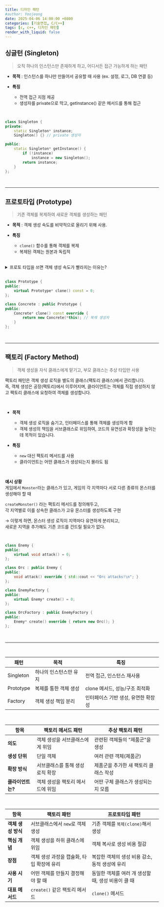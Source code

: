 ```yaml
---
title: 디자인 패턴
#author: Yoojeong
date: 2025-04-06 14:00:00 +0800
categories: [기술면접, C/C++]
tags: [c, c++, 디자인 패턴]
render_with_liquid: false
---
```


## 싱글턴 (Singleton)
>오직 하나의 인스턴스만 존재하게 하고, 어디서든 접근 가능하게 하는 패턴


- **목적**
    : 인스턴스를 하나만 만들어서 공유할 때 사용 (ex. 설정, 로그, DB 연결 등)

- **특징**
    - 전역 접근 지점 제공
    - 생성자를 private으로 막고, getInstance() 같은 메서드를 통해 접근


<br>


```cpp
class Singleton {
private:
    static Singleton* instance;
    Singleton() {} // private 생성자

public:
    static Singleton* getInstance() {
        if (!instance)
            instance = new Singleton();
        return instance;
    }
};
```


<br>

---

## 프로토타입 (Prototype)
>기존 객체를 복제하여 새로운 객체를 생성하는 패턴


- **목적**
    : 객체 생성 속도를 비약적으로 올리기 위해 사용.

- **특징**
    - `clone()` 함수를 통해 객체를 복제
    - 복제된 객체는 원본과 독립적

<br>

<details>
  <summary>프로토 타입을 쓰면 객체 생성 속도가 빨라지는 이유는?</summary>
  <div style="margin-left: 1.5em;">
<p>
    프로토타입을 하더라도 클론하게 되면 new를 하는 것이다. new속도와 비교하는 것은 의미 없다.
</p>

<p>
    플레이팹, AWS, Gamebase, 뒤끝 등 여러 서버 엔진이 있다.
</p>

<p>
    모든 스테이터스에 대한 정보는 서버가 관리한다. 몬스터끼리의 충돌을 구현한다는 것도 서버 안에서 로직이 돌아가는 경우가 많다. 
</p>

<p>
    우리는 보스라는 몬스터를 생성 할 때 스테이터스를 서버로부터 받아온다. 이는 마치 파일 입출력처럼 느리다. 몬스터를 하나 생성할 때 마다 서버로부터 정보를 가져오게 된다면…엄청 느려진다. 그래서 서버로부터 정보를 받아오는 작업을 로딩에서 해주자. 원형만 따라락 받아놓으면 서버와의 통신은 더 이상 필요하지 않다. 서버로부터 받아온 데이터를 단순한 복사를 통해 몬스터들을 만들어준다. 훨씬 더 빠르게 생성할 수 있게 된다. 
</p>

<p>
    특정 객체를 생성할 때 이 객체의 정보가 서버, 또는 파일 입출력을 통해서 이루어져야 한다면 인게임 내에서 런타임에서 하기에는 느려진다. 필요한 패킷 통신이 필요하면 원형을 미리 만들어 두고, 복제해서 만드는 게 훨씬 빨라질 것이다. 
</p>
    이 객체를 만들 때 생각보다 오래 시간이 필요하다. 이유는 서버간의 통신같은게 필요해서 오래 걸리는 것이라고 생각해 볼 수 있다?

<p>
    실제 게임을 만들 땐 시연회때 처럼 보스의 이니셜라이즈에 스테이터스 넣어줘야지~하지 않는다.
</p>

<p>
    서버로부터 정보를 받아와야 하는 상황에서 프로토타입을 사용 했을 때 속도가 빨라지는 효과가 있다.

</p>

  </div>
</details>


<br>

```cpp
class Prototype {
public:
    virtual Prototype* clone() const = 0;
};

class Concrete : public Prototype {
public:
    Concrete* clone() const override {
        return new Concrete(*this); // 복제 생성자
    }
};
```


<br>

---

## 팩토리 (Factory Method)
>객체 생성을 자식 클래스에게 맡기고, 부모 클래스는 추상 타입만 사용


팩토리 패턴은 객체 생성 로직을 별도의 클래스(팩토리 클래스)에서 관리합니다.  
즉, 객체 생성은 공장(팩토리)에서 이루어지며, 클라이언트는 객체를 직접 생성하지 않고 팩토리 클래스에 요청하여 객체를 생성합니다.


<br>

- **목적**
    - 객체 생성 로직을 숨기고, 인터페이스를 통해 객체를 생성하게 함
    - 객체 생성의 책임을 서브클래스로 위임하여, 코드의 유연성과 확장성을 높이는 데 목적이 있습니다.

- **특징**
    - `new` 대신 팩토리 메서드를 사용
    - 클라이언트는 어떤 클래스가 생성되는지 몰라도 됨

<br>

**예시 상황**  
게임에서 `Monster`라는 클래스가 있고, 게임의 각 지역마다 서로 다른 종류의 몬스터를 생성해야 할 때  

`createMonster()` 라는 팩토리 메서드를 정의해두고,  
각 지역별로 이를 상속한 클래스가 고유 몬스터를 생성하도록 구현  

→ 이렇게 하면, 몬스터 생성 로직이 지역마다 유연하게 분리되고,  
새로운 지역을 추가해도 기존 코드를 건드릴 필요가 없다.


<br>

```cpp
class Enemy {
public:
    virtual void attack() = 0;
};

class Orc : public Enemy {
public:
    void attack() override { std::cout << "Orc attacks!\n"; }
};

class EnemyFactory {
public:
    virtual Enemy* create() = 0;
};

class OrcFactory : public EnemyFactory {
public:
    Enemy* create() override { return new Orc(); }
};
```


<br>

---

<br>

| 패턴       | 목적                                 | 특징                                  |
|------------|--------------------------------------|----------------------------------------|
| Singleton  | 하나의 인스턴스만 유지              | 전역 접근, 인스턴스 재사용            |
| Prototype  | 복제를 통한 객체 생성               | clone 메서드, 성능/구조 최적화        |
| Factory    | 객체 생성 책임 분리                 | 인터페이스 기반 생성, 유연한 확장성   |


<br>

| 항목 | 팩토리 메서드 패턴 | 추상 팩토리 패턴 |
|------|------------------|----------------|
| **의도** | 객체 생성을 서브클래스에게 위임 | 관련된 객체들의 "제품군"을 생성 |
| **생성 단위** | 단일 객체 | 여러 관련 객체(제품군) |
| **확장 방식** | 서브클래스를 통해 생성 로직 확장 | 제품군을 추가한 새 팩토리 클래스 작성 |
| **클라이언트는?** | 객체 생성을 팩토리 메서드에 위임 | 어떤 구체 클래스가 생성되는지 모름 |

<br>

| 항목 | **팩토리 패턴** | **프로토타입 패턴** |
|------|------------------|---------------------|
| **객체 생성 방식** | 서브클래스에서 `new`로 객체 생성 | 기존 객체를 `복제(clone)`해서 생성 |
| **핵심 개념** | 객체 생성을 하위 클래스에 위임 | 객체 복사로 생성 비용 절감 |
| **장점** | 객체 생성 과정을 캡슐화, 타입 확장에 유리 | 복잡한 객체의 생성 비용 감소, 동적 생성에 유리 |
| **사용 시기** | 어떤 객체를 만들지 결정해야 할 때 | 동일한 객체를 여러 개 생성할 때, 생성 비용이 클 때 |
| **대표 메서드** | `create()` 같은 팩토리 메서드 | `clone()` 메서드 |